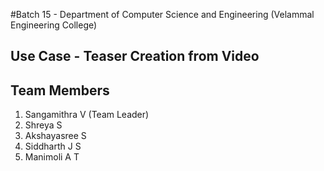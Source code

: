 #Batch 15 - Department of Computer Science and Engineering (Velammal Engineering College)
## Use Case - Teaser Creation from Video
## Team Members 
1. Sangamithra V (Team Leader)
2. Shreya S
3. Akshayasree S 
4. Siddharth J S
5. Manimoli A T
